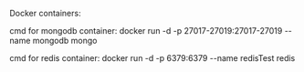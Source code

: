 
Docker containers:

cmd for mongodb container:
docker run -d -p 27017-27019:27017-27019 --name mongodb mongo

cmd for redis container:
docker run -d -p 6379:6379 --name redisTest redis

